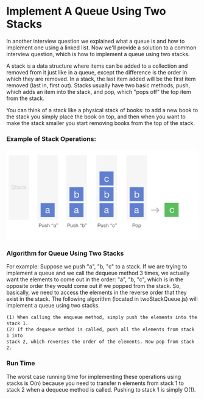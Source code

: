 # Implement A Queue Using Two Stacks

In another interview question we explained what a queue is and how to implement one using
a linked list. Now we'll provide a solution to a common interview question, which is how
to implement a queue using two stacks.

A stack is a data structure where items can be added to a collection and removed from it
just like in a queue, except the difference is the order in which they are removed.
In a stack, the last item added will be the first item removed (last in, first out).
Stacks usually have two basic methods, push, which adds an item into the stack, and pop,
which "pops off" the top item from the stack. 

You can think of a stack like a physical stack of books: to add a new book to the stack
you simply place the book on top, and then when you want to make the stack smaller you
start removing books from the top of the stack.

### Example of Stack Operations:

![Stack Operations](stackOperations.png)

### Algorithm for Queue Using Two Stacks

For example: Suppose we push "a", "b, "c" to a stack. If we are trying to implement a
queue and we call the dequeue method 3 times, we actually want the elements to come out
in the order: "a", "b, "c", which is in the opposite order they would come out if we
popped from the stack.
So, basically, we need to access the elements in the reverse order that they exist in
the stack. The following algorithm (located in twoStackQueue.js) will implement a queue
using two stacks.

    (1) When calling the enqueue method, simply push the elements into the stack 1.
    (2) If the dequeue method is called, push all the elements from stack 1 into
    stack 2, which reverses the order of the elements. Now pop from stack 2.

### Run Time

The worst case running time for implementing these operations using stacks is O(n)
because you need to transfer n elements from stack 1 to stack 2 when a dequeue method
is called. Pushing to stack 1 is simply O(1).
